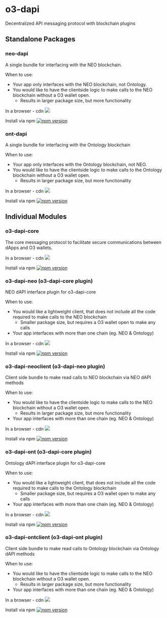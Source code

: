 # o3-dapi
Decentralized API messaging protocol with blockchain plugins

## Standalone Packages

### neo-dapi

A single bundle for interfacing with the NEO blockchain.

When to use:
- Your app only interfaces with the NEO blockchain, not Ontology.
- You would like to have the clientside logic to make calls to the NEO blockchain without a O3 wallet open.
  - Results in larger package size, but more functionality

In a browser - cdn [![](https://data.jsdelivr.com/v1/package/npm/neo-dapi/badge)](https://www.jsdelivr.com/package/npm/neo-dapi)

Install via npm [![npm version](https://badge.fury.io/js/neo-dapi.svg)](https://badge.fury.io/js/neo-dapi)


### ont-dapi

A single bundle for interfacing with the Ontology blockchain

When to use:
- Your app only interfaces with the Ontology blockchain, not NEO.
- You would like to have the clientside logic to make calls to the Ontology blockchain without a O3 wallet open.
  - Results in larger package size, but more functionality

In a browser - cdn [![](https://data.jsdelivr.com/v1/package/npm/ont-dapi/badge)](https://www.jsdelivr.com/package/npm/ont-dapi)

Install via npm [![npm version](https://badge.fury.io/js/ont-dapi.svg)](https://badge.fury.io/js/ont-dapi)


## Individual Modules

### o3-dapi-core

The core messaging protocol to facilitate secure communications between dApps and O3 wallets.

In a browser - cdn [![](https://data.jsdelivr.com/v1/package/npm/o3-dapi-core/badge)](https://www.jsdelivr.com/package/npm/o3-dapi-core)

Install via npm [![npm version](https://badge.fury.io/js/o3-dapi-core.svg)](https://badge.fury.io/js/o3-dapi-core)

### o3-dapi-neo (o3-dapi-core plugin)

NEO dAPI interface plugin for o3-dapi-core

When to use:
- You would like a lightweight client, that does not include all the code required to make calls to the NEO blockchain
  - Smaller package size, but requires a O3 wallet open to make any calls
- Your app interfaces with more than one chain (eg. NEO & Ontology)

In a browser - cdn [![](https://data.jsdelivr.com/v1/package/npm/o3-dapi-neo/badge)](https://www.jsdelivr.com/package/npm/o3-dapi-neo)

Install via npm [![npm version](https://badge.fury.io/js/o3-dapi-neo.svg)](https://badge.fury.io/js/o3-dapi-neo)


### o3-dapi-neoclient (o3-dapi-neo plugin)

Client side bundle to make read calls to NEO blockchain via NEO dAPI methods

When to use:
- You would like to have the clientside logic to make calls to the NEO blockchain without a O3 wallet open.
  - Results in larger package size, but more functionality
- Your app interfaces with more than one chain (eg. NEO & Ontology)

In a browser - cdn [![](https://data.jsdelivr.com/v1/package/npm/o3-dapi-neoclient/badge)](https://www.jsdelivr.com/package/npm/o3-dapi-neoclient)

Install via npm [![npm version](https://badge.fury.io/js/o3-dapi-neoclient.svg)](https://badge.fury.io/js/o3-dapi-neoclient)

### o3-dapi-ont (o3-dapi-core plugin)

Ontology dAPI interface plugin for o3-dapi-core

When to use:
- You would like a lightweight client, that does not include all the code required to make calls to the Ontology blockchain
  - Smaller package size, but requires a O3 wallet open to make any calls
- Your app interfaces with more than one chain (eg. NEO & Ontology)

In a browser - cdn [![](https://data.jsdelivr.com/v1/package/npm/o3-dapi-ont/badge)](https://www.jsdelivr.com/package/npm/o3-dapi-ont)

Install via npm [![npm version](https://badge.fury.io/js/o3-dapi-ont.svg)](https://badge.fury.io/js/o3-dapi-ont)


### o3-dapi-ontclient (o3-dapi-ont plugin)

Client side bundle to make read calls to Ontology blockchain via Ontology dAPI methods

When to use:
- You would like to have the clientside logic to make calls to the NEO blockchain without a O3 wallet open.
  - Results in larger package size, but more functionality
- Your app interfaces with more than one chain (eg. NEO & Ontology)

In a browser - cdn [![](https://data.jsdelivr.com/v1/package/npm/o3-dapi-ontclient/badge)](https://www.jsdelivr.com/package/npm/o3-dapi-ontclient)

Install via npm [![npm version](https://badge.fury.io/js/o3-dapi-ontclient.svg)](https://badge.fury.io/js/o3-dapi-ontclient)
